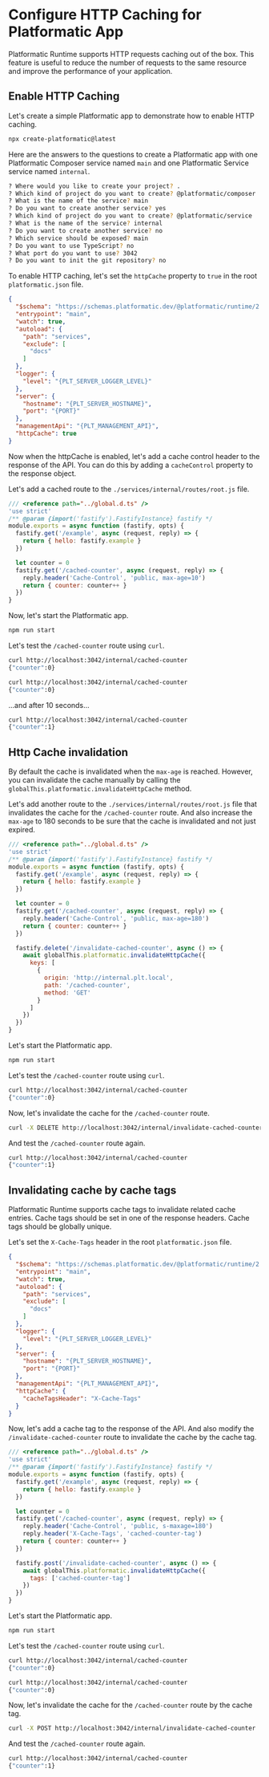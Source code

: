 # Configure HTTP Caching for Platformatic App

Platformatic Runtime supports HTTP requests caching out of the box. This feature is useful to reduce the number of requests to the same resource and improve the performance of your application.

## Enable HTTP Caching

Let's create a simple Platformatic app to demonstrate how to enable HTTP caching.

```bash
npx create-platformatic@latest
```

Here are the answers to the questions to create a Platformatic app with one Platformatic Composer service named `main` and one Platformatic Service service named `internal`.

```bash
? Where would you like to create your project? .
? Which kind of project do you want to create? @platformatic/composer
? What is the name of the service? main
? Do you want to create another service? yes
? Which kind of project do you want to create? @platformatic/service
? What is the name of the service? internal
? Do you want to create another service? no
? Which service should be exposed? main
? Do you want to use TypeScript? no
? What port do you want to use? 3042
? Do you want to init the git repository? no
```

To enable HTTP caching, let's set the `httpCache` property to `true` in the root `platformatic.json` file.

```json
{
  "$schema": "https://schemas.platformatic.dev/@platformatic/runtime/2.9.0.json",
  "entrypoint": "main",
  "watch": true,
  "autoload": {
    "path": "services",
    "exclude": [
      "docs"
    ]
  },
  "logger": {
    "level": "{PLT_SERVER_LOGGER_LEVEL}"
  },
  "server": {
    "hostname": "{PLT_SERVER_HOSTNAME}",
    "port": "{PORT}"
  },
  "managementApi": "{PLT_MANAGEMENT_API}",
  "httpCache": true
}
```

Now when the httpCache is enabled, let's add a cache control header to the response of the API. You can do this by adding a `cacheControl` property to the response object.

Let's add a cached route to the `./services/internal/routes/root.js` file.

```js
/// <reference path="../global.d.ts" />
'use strict'
/** @param {import('fastify').FastifyInstance} fastify */
module.exports = async function (fastify, opts) {
  fastify.get('/example', async (request, reply) => {
    return { hello: fastify.example }
  })

  let counter = 0
  fastify.get('/cached-counter', async (request, reply) => {
    reply.header('Cache-Control', 'public, max-age=10')
    return { counter: counter++ }
  })
}
```

Now, let's start the Platformatic app.

```bash
npm run start
```

Let's test the `/cached-counter` route using `curl`.

```bash
curl http://localhost:3042/internal/cached-counter
{"counter":0}
```

```bash
curl http://localhost:3042/internal/cached-counter
{"counter":0}
```

...and after 10 seconds...

```bash
curl http://localhost:3042/internal/cached-counter
{"counter":1}
```

## Http Cache invalidation

By default the cache is invalidated when the `max-age` is reached. However, you can invalidate the cache manually by calling the `globalThis.platformatic.invalidateHttpCache` method.

Let's add another route to the `./services/internal/routes/root.js` file that invalidates the cache for the `/cached-counter` route. And also increase the `max-age` to 180 seconds to be sure that the cache is invalidated and not just expired.

```js
/// <reference path="../global.d.ts" />
'use strict'
/** @param {import('fastify').FastifyInstance} fastify */
module.exports = async function (fastify, opts) {
  fastify.get('/example', async (request, reply) => {
    return { hello: fastify.example }
  })

  let counter = 0
  fastify.get('/cached-counter', async (request, reply) => {
    reply.header('Cache-Control', 'public, max-age=180')
    return { counter: counter++ }
  })

  fastify.delete('/invalidate-cached-counter', async () => {
    await globalThis.platformatic.invalidateHttpCache({
      keys: [
        {
          origin: 'http://internal.plt.local',
          path: '/cached-counter',
          method: 'GET'
        }
      ]
    })
  })
}
```

Let's start the Platformatic app.

```bash
npm run start
```

Let's test the `/cached-counter` route using `curl`.

```bash
curl http://localhost:3042/internal/cached-counter
{"counter":0}
```

Now, let's invalidate the cache for the `/cached-counter` route.

```bash
curl -X DELETE http://localhost:3042/internal/invalidate-cached-counter
```

And test the `/cached-counter` route again.

```bash
curl http://localhost:3042/internal/cached-counter
{"counter":1}
```

## Invalidating cache by cache tags

Platformatic Runtime supports cache tags to invalidate related cache entries. Cache tags 
should be set in one of the response headers. Cache tags should be globally unique.

Let's set the `X-Cache-Tags` header in the root `platformatic.json` file.

```json
{
  "$schema": "https://schemas.platformatic.dev/@platformatic/runtime/2.9.0.json",
  "entrypoint": "main",
  "watch": true,
  "autoload": {
    "path": "services",
    "exclude": [
      "docs"
    ]
  },
  "logger": {
    "level": "{PLT_SERVER_LOGGER_LEVEL}"
  },
  "server": {
    "hostname": "{PLT_SERVER_HOSTNAME}",
    "port": "{PORT}"
  },
  "managementApi": "{PLT_MANAGEMENT_API}",
  "httpCache": {
    "cacheTagsHeader": "X-Cache-Tags"
  }
}
```

Now, let's add a cache tag to the response of the API. And also modify the `/invalidate-cached-counter` route to invalidate the cache by the cache tag.

```js
/// <reference path="../global.d.ts" />
'use strict'
/** @param {import('fastify').FastifyInstance} fastify */
module.exports = async function (fastify, opts) {
  fastify.get('/example', async (request, reply) => {
    return { hello: fastify.example }
  })

  let counter = 0
  fastify.get('/cached-counter', async (request, reply) => {
    reply.header('Cache-Control', 'public, s-maxage=180')
    reply.header('X-Cache-Tags', 'cached-counter-tag')
    return { counter: counter++ }
  })

  fastify.post('/invalidate-cached-counter', async () => {
    await globalThis.platformatic.invalidateHttpCache({
      tags: ['cached-counter-tag']
    })
  })
}
```

Let's start the Platformatic app.

```bash
npm run start
```

Let's test the `/cached-counter` route using `curl`.

```bash
curl http://localhost:3042/internal/cached-counter
{"counter":0}
```

```bash
curl http://localhost:3042/internal/cached-counter
{"counter":0}
```

Now, let's invalidate the cache for the `/cached-counter` route by the cache tag.

```bash
curl -X POST http://localhost:3042/internal/invalidate-cached-counter
```

And test the `/cached-counter` route again.

```bash
curl http://localhost:3042/internal/cached-counter
{"counter":1}
```
